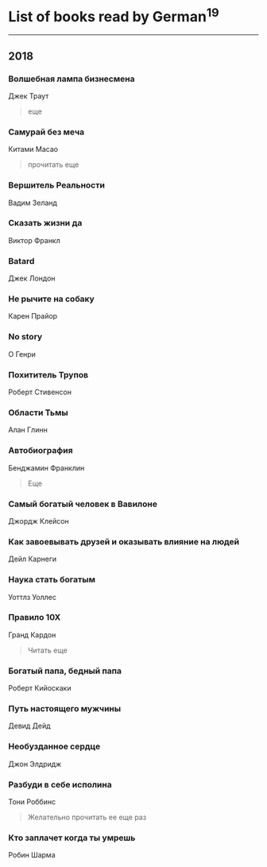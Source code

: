# List of books read by German<sup>19</sup>
---

## 2018

### Волшебная лампа бизнесмена
Джек Траут
> еще


### Самурай без меча
Китами Масао
> прочитать еще


### Вершитель Реальности
Вадим Зеланд


### Сказать жизни да
Виктор Франкл


### Batard
Джек Лондон


### Не рычите на собаку
Карен Прайор


### No story
О Генри


### Похититель Трупов
Роберт Стивенсон


### Области Тьмы
Алан Глинн


### Автобиография
Бенджамин Франклин
> Еще


### Самый богатый человек в Вавилоне
Джордж Клейсон


### Как завоевывать друзей и оказывать влияние на людей
Дейл Карнеги


### Наука стать богатым
Уоттлз Уоллес


### Правило 10Х
Гранд Кардон
> Читать еще


### Богатый папа, бедный папа
Роберт Кийоскаки


### Путь настоящего мужчины
Девид Дейд


### Необузданное сердце
Джон Элдридж


### Разбуди в себе исполина
Тони Роббинс
> Желательно прочитать ее еще раз


### Кто заплачет когда ты умрешь
Робин Шарма



